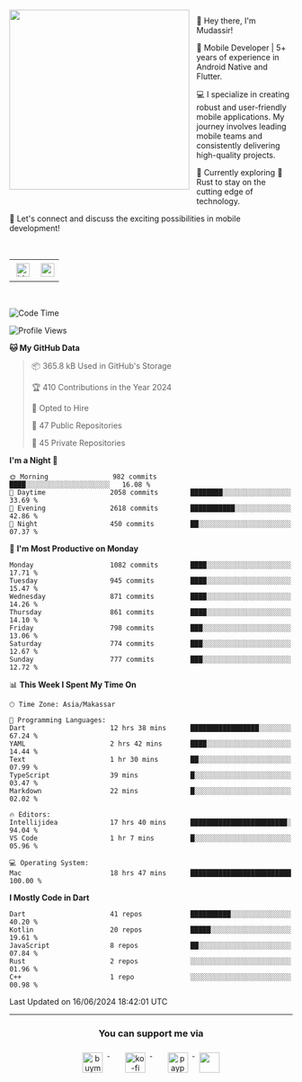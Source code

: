 <a href="https://lazycatlabs.com/" target="_blank">
<img 
  src="https://github-production-user-asset-6210df.s3.amazonaws.com/1531684/281783264-5b2e172d-feb8-40de-9846-a70379b758fb.png" 
  style="margin-top:20px;margin-right:13px;margin-bottom:20px"
  align="left" 
  height="320px"
/>
</a>
<br>
<p>
 👋 Hey there, I'm Mudassir!

🚀 Mobile Developer | 5+ years of experience in Android Native and Flutter.

💻 I specialize in creating robust and user-friendly mobile applications. My journey involves leading mobile teams and consistently delivering high-quality projects.

🌱 Currently exploring 🦀 Rust to stay on the cutting edge of technology.

🔗 Let's connect and discuss the exciting possibilities in mobile development!

<br>

<table style="border:none; border-collapse:collapse; cellspacing:0; cellpadding:0">
    <tr>
        <td>
           <a href="https://www.linkedin.com/in/lzyct/" target="_blank">
              <img src="https://github.com/ukieTux/ukieTux/blob/master/assets/linkedin.svg" alt="LinkedIn" style="vertical-align:top; margin:4px" height=24>
          </a>
        </td>
        <td>
           <a href = "https://www.upwork.com/freelancers/~01913209d41be922f1?viewMode=1">
              <img src="https://img.shields.io/badge/UpWork-6FDA44?logo=Upwork&logoColor=white" height=24/>
           </a>
        </td>
    </tr>
</table>

<br>

<!--START_SECTION:waka-->
![Code Time](http://img.shields.io/badge/Code%20Time-6%2C175%20hrs%2056%20mins-blue)

![Profile Views](http://img.shields.io/badge/Profile%20Views-0-blue)

**🐱 My GitHub Data** 

> 📦 365.8 kB Used in GitHub's Storage 
 > 
> 🏆 410 Contributions in the Year 2024
 > 
> 💼 Opted to Hire
 > 
> 📜 47 Public Repositories 
 > 
> 🔑 45 Private Repositories 
 > 
**I'm a Night 🦉** 

```text
🌞 Morning                982 commits         ████░░░░░░░░░░░░░░░░░░░░░   16.08 % 
🌆 Daytime                2058 commits        ████████░░░░░░░░░░░░░░░░░   33.69 % 
🌃 Evening                2618 commits        ███████████░░░░░░░░░░░░░░   42.86 % 
🌙 Night                  450 commits         ██░░░░░░░░░░░░░░░░░░░░░░░   07.37 % 
```
📅 **I'm Most Productive on Monday** 

```text
Monday                   1082 commits        ████░░░░░░░░░░░░░░░░░░░░░   17.71 % 
Tuesday                  945 commits         ████░░░░░░░░░░░░░░░░░░░░░   15.47 % 
Wednesday                871 commits         ████░░░░░░░░░░░░░░░░░░░░░   14.26 % 
Thursday                 861 commits         ████░░░░░░░░░░░░░░░░░░░░░   14.10 % 
Friday                   798 commits         ███░░░░░░░░░░░░░░░░░░░░░░   13.06 % 
Saturday                 774 commits         ███░░░░░░░░░░░░░░░░░░░░░░   12.67 % 
Sunday                   777 commits         ███░░░░░░░░░░░░░░░░░░░░░░   12.72 % 
```


📊 **This Week I Spent My Time On** 

```text
🕑︎ Time Zone: Asia/Makassar

💬 Programming Languages: 
Dart                     12 hrs 38 mins      █████████████████░░░░░░░░   67.24 % 
YAML                     2 hrs 42 mins       ████░░░░░░░░░░░░░░░░░░░░░   14.44 % 
Text                     1 hr 30 mins        ██░░░░░░░░░░░░░░░░░░░░░░░   07.99 % 
TypeScript               39 mins             █░░░░░░░░░░░░░░░░░░░░░░░░   03.47 % 
Markdown                 22 mins             █░░░░░░░░░░░░░░░░░░░░░░░░   02.02 % 

🔥 Editors: 
Intellijidea             17 hrs 40 mins      ████████████████████████░   94.04 % 
VS Code                  1 hr 7 mins         █░░░░░░░░░░░░░░░░░░░░░░░░   05.96 % 

💻 Operating System: 
Mac                      18 hrs 47 mins      █████████████████████████   100.00 % 
```

**I Mostly Code in Dart** 

```text
Dart                     41 repos            ██████████░░░░░░░░░░░░░░░   40.20 % 
Kotlin                   20 repos            █████░░░░░░░░░░░░░░░░░░░░   19.61 % 
JavaScript               8 repos             ██░░░░░░░░░░░░░░░░░░░░░░░   07.84 % 
Rust                     2 repos             ░░░░░░░░░░░░░░░░░░░░░░░░░   01.96 % 
C++                      1 repo              ░░░░░░░░░░░░░░░░░░░░░░░░░   00.98 % 
```




 Last Updated on 16/06/2024 18:42:01 UTC
<!--END_SECTION:waka-->



---
<h3 align="center">You can support me via</h3>
<p align="center">
  <a href="https://www.buymeacoffee.com/Lzyct" target="_blank">
    <img src="https://www.buymeacoffee.com/assets/img/guidelines/download-assets-sm-2.svg" alt="buymeacoffe" style="vertical-align:top; margin:8px" height="36">
  </a>&nbsp;&nbsp;&nbsp;&nbsp;
   <a href="https://ko-fi.com/Lzyct" target="_blank">
    <img src="https://help.ko-fi.com/system/photos/3604/0095/9793/logo_circle.png" alt="ko-fi" style="vertical-align:top; margin:8px" height="36">
  </a>&nbsp;&nbsp;&nbsp;&nbsp;
  <a href="https://paypal.me/ukieTux" target="_blank">
    <img src="https://blog.zoom.us/wp-content/uploads/2019/08/paypal.png" alt="paypal" style="vertical-align:top; margin:8px" height="36">
  </a>
  <a href="https://saweria.co/Lzyct" target="_blank">
   <img src="https://1.bp.blogspot.com/-7OuHSxaNk6A/X92QPg8L9kI/AAAAAAAAG0E/lUzKf_uuVP8jCqvXpA7juh_l-TfK2jnbwCLcBGAsYHQ/s16000/SAWERIA.webp" style="vertical-align:top; margin:8px" height="36">
  </a>
</p>
<br><br>
